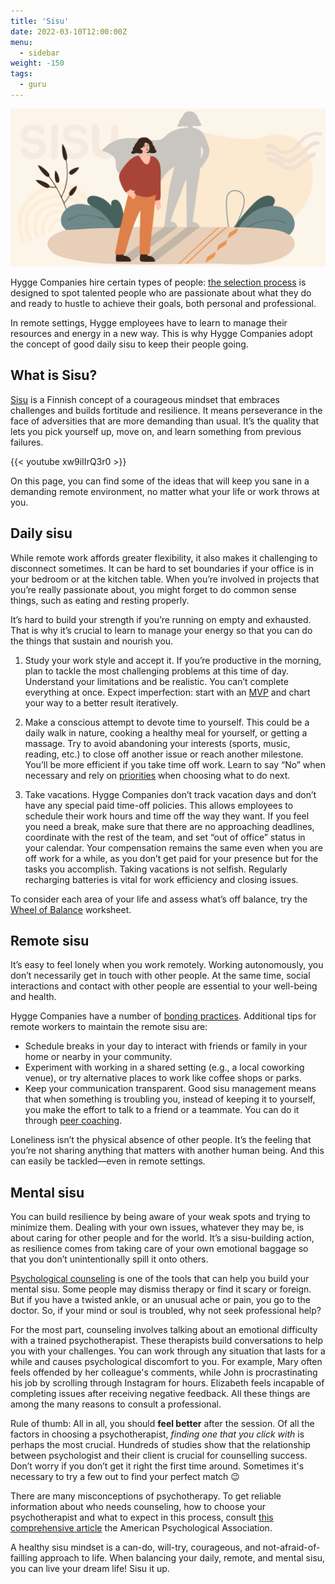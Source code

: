 ```yaml
---
title: 'Sisu'
date: 2022-03-10T12:00:00Z
menu:
  - sidebar
weight: -150
tags:
  - guru
---
```


![Sisu](/img/sisu/sisu.png)

Hygge Companies hire certain types of people: [the selection process](https://hygge.work/growing/) is designed to spot talented people who are passionate about what they do and ready to hustle to achieve their goals, both personal and professional. 
 
In remote settings, Hygge employees have to learn to manage their resources and energy in a new way. This is why Hygge Companies adopt the concept of good daily sisu to keep their people going.


## What is Sisu?

[Sisu](https://finland.fi/arts-culture/sisu-within-finnish-key-life-love-success/) is a  Finnish concept of a courageous mindset that embraces challenges and builds fortitude and resilience. It means perseverance in the face of adversities that are more demanding than usual. It’s the quality that lets you pick yourself up, move on, and learn something from previous failures.

{{< youtube xw9iIIrQ3r0 >}}

On this page, you can find some of the ideas that will keep you sane in a demanding remote environment, no matter what your life or work throws at you.

## Daily sisu
 
While remote work affords greater flexibility, it also makes it challenging to disconnect sometimes. It can be hard to set boundaries if your office is in your bedroom or at the kitchen table. When you’re involved in projects that you’re really passionate about, you might forget to do common sense things, such as eating and resting properly.
 
It’s hard to build your strength if you’re running on empty and exhausted. That is why it’s crucial to learn to manage your energy so that you can do the things that sustain and nourish you.
 
1. Study your work style and accept it. If you’re productive in the morning, plan to tackle the most challenging problems at this time of day. Understand your limitations and be realistic. You can’t complete everything at once. Expect imperfection: start with an [MVP](https://hygge.work/remote-work/planning/#mvp) and chart your way to a better result iteratively.
 
1. Make a conscious attempt to devote time to yourself. This could be a daily walk in nature, cooking a healthy meal for yourself, or getting a massage. Try to avoid abandoning your interests (sports, music, reading, etc.) to close off another issue or reach another milestone. You’ll be more efficient if you take time off work. Learn to say “No” when necessary and rely on [priorities](https://hygge.work/remote-work/attention-management/#priorities) when choosing what to do next.
 
1. Take vacations. Hygge Companies don’t track vacation days and don’t have any special paid time-off policies. This allows employees to schedule their work hours and time off the way they want. If you feel you need a break, make sure that there are no approaching deadlines, coordinate with the rest of the team, and set “out of office” status in your calendar. Your compensation remains the same even when you are off work for a while, as you don’t get paid for your presence but for the tasks you accomplish. Taking vacations is not selfish. Regularly recharging batteries is vital for work efficiency and closing issues.
 
To consider each area of your life and assess what’s off balance, try the [Wheel of Balance](/img/sisu/wheel-of-balance.png) worksheet.
 
## Remote sisu
 
It’s easy to feel lonely when you work remotely. Working autonomously, you don’t necessarily get in touch with other people. At the same time, social interactions and contact with other people are essential to your well-being and health.
 
Hygge Companies have a number of [bonding practices](https://hygge.work/communication/staying-social/). Additional tips for remote workers to maintain the remote sisu are:
 
* Schedule breaks in your day to interact with friends or family in your home or nearby in your community.
* Experiment with working in a shared setting (e.g., a local coworking venue), or try alternative places to work like coffee shops or parks.
* Keep your communication transparent. Good sisu management means that when something is troubling you, instead of keeping it to yourself, you make the effort to talk to a friend or a teammate. You can do it through [peer coaching](https://hygge.work/communication/peer-coaching/).
 
Loneliness isn’t the physical absence of other people. It’s the feeling that you’re not sharing anything that matters with another human being. And this can easily be tackled—even in remote settings.
 
## Mental sisu

You can build resilience by being aware of your weak spots and trying to minimize them. Dealing with your own issues, whatever they may be, is about caring for other people and for the world. It’s a sisu-building action, as resilience comes from taking care of your own emotional baggage so that you don’t unintentionally spill it onto others.

[Psychological counseling](https://www.apa.org/ed/graduate/specialize/counseling) is one of the tools that can help you build your mental sisu. Some people may dismiss therapy or find it scary or foreign. But if you have a twisted ankle, or an unusual ache or pain, you go to the doctor. So, if your mind or soul is troubled, why not seek professional help?

For the most part, counseling involves talking about an emotional difficulty with a trained psychotherapist. These therapists build conversations to help you with your challenges. You can work through any situation that lasts for a while and causes psychological discomfort to you. For example, Mary often feels offended by her colleague's comments, while John is procrastinating his job by scrolling through Instagram for hours. Elizabeth feels incapable of completing issues after receiving negative feedback. All these things are among the many reasons to consult a professional.

Rule of thumb: All in all, you should **feel better** after the session. Of all the factors in choosing a psychotherapist, *finding one that you click with* is perhaps the most crucial. Hundreds of studies show that the relationship between psychologist and their client is crucial for counselling success. Don’t worry if you don’t get it right the first time around. Sometimes it's necessary to try a few out to find your perfect match 😉

There are many misconceptions of psychotherapy. To get reliable information about who needs counseling, how to choose your psychotherapist and what to expect in this process, consult [this comprehensive article](https://www.apa.org/topics/psychotherapy/understanding) the American Psychological Association.

A healthy sisu mindset is a can-do, will-try, courageous, and not-afraid-of-failling approach to life. When balancing your daily, remote, and mental sisu, you can live your dream life! Sisu it up.